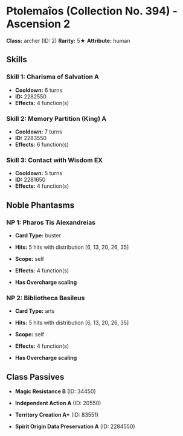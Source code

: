 # Ptolemaîos (Collection No. 394) - Ascension 2

**Class:** archer (ID: 2)
**Rarity:** 5★
**Attribute:** human

## Skills

### Skill 1: Charisma of Salvation A
- **Cooldown:** 6 turns
- **ID:** 2282550
- **Effects:** 4 function(s)

### Skill 2: Memory Partition (King) A
- **Cooldown:** 7 turns
- **ID:** 2283550
- **Effects:** 6 function(s)

### Skill 3: Contact with Wisdom EX
- **Cooldown:** 5 turns
- **ID:** 2281650
- **Effects:** 4 function(s)

## Noble Phantasms

### NP 1: Pharos Tis Alexandreias
- **Card Type:** buster
- **Hits:** 5 hits with distribution [6, 13, 20, 26, 35]
- **Scope:** self
- **Effects:** 4 function(s)

- **Has Overcharge scaling**

### NP 2: Bibliotheca Basileus
- **Card Type:** arts
- **Hits:** 5 hits with distribution [6, 13, 20, 26, 35]
- **Scope:** self
- **Effects:** 4 function(s)

- **Has Overcharge scaling**

## Class Passives

- **Magic Resistance B** (ID: 34450)

- **Independent Action A** (ID: 20550)

- **Territory Creation A+** (ID: 83551)

- **Spirit Origin Data Preservation A** (ID: 2284550)
